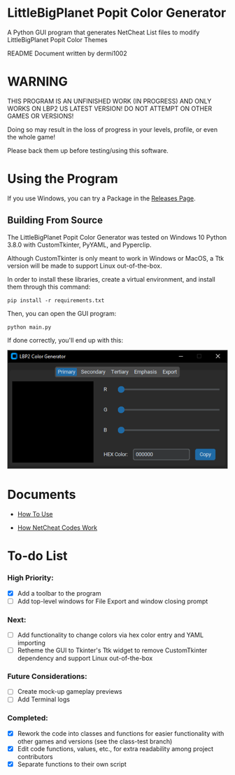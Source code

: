 # LittleBigPlanet Popit Color Generator
A Python GUI program that generates NetCheat List files to modify LittleBigPlanet Popit Color Themes

README Document written by dermi1002

# WARNING
THIS PROGRAM IS AN UNFINISHED WORK (IN PROGRESS) AND ONLY WORKS ON LBP2 US LATEST VERSION! DO NOT ATTEMPT ON OTHER GAMES OR VERSIONS!

Doing so may result in the loss of progress in your levels, profile, or even the whole game!

Please back them up before testing/using this software.

# Using the Program
If you use Windows, you can try a Package in the [Releases Page](https://github.com/dermi1002/lbp_popit-color-generator/releases).

## Building From Source
The LittleBigPlanet Popit Color Generator was tested on Windows 10 Python 3.8.0 with CustomTkinter, PyYAML, and Pyperclip.

Although CustomTkinter is only meant to work in Windows or MacOS, a Ttk version will be made to support Linux out-of-the-box.

In order to install these libraries, create a virtual environment, and install them through this command:
```
pip install -r requirements.txt
```
Then, you can open the GUI program:
```
python main.py
```
If done correctly, you'll end up with this:

![First look of the LBP Popit Color Generator GUI](./docs/resources/main_firstlook.png)

# Documents
- [How To Use](./docs/how_to_use.md)

- [How NetCheat Codes Work](./docs/netcheat_pointer_codes.md)

# To-do List
### High Priority:
- [x] Add a toolbar to the program
- [ ] Add top-level windows for File Export and window closing prompt

### Next:
- [ ] Add functionality to change colors via hex color entry and YAML importing
- [ ] Retheme the GUI to Tkinter's Ttk widget to remove CustomTkinter dependency and support Linux out-of-the-box

### Future Considerations:
- [ ] Create mock-up gameplay previews
- [ ] Add Terminal logs

### Completed:
- [x] Rework the code into classes and functions for easier functionality with other games and versions (see the class-test branch)
- [x] Edit code functions, values, etc., for extra readability among project contributors
- [x] Separate functions to their own script
